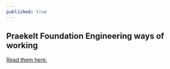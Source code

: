 ```yaml
---
published: true
---
```



## Praekelt Foundation Engineering ways of working

[Read them here.](http://ways-of-working.readthedocs.org/en/latest/)
